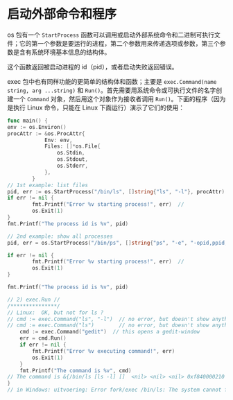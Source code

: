 # 启动外部命令和程序

os 包有一个 `StartProcess` 函数可以调用或启动外部系统命令和二进制可执行文件；它的第一个参数是要运行的进程，第二个参数用来传递选项或参数，第三个参数是含有系统环境基本信息的结构体。

这个函数返回被启动进程的 id（pid），或者启动失败返回错误。

exec 包中也有同样功能的更简单的结构体和函数；主要是 `exec.Command(name string, arg ...string)` 和 `Run()`。首先需要用系统命令或可执行文件的名字创建一个 `Command` 对象，然后用这个对象作为接收者调用 `Run()`。下面的程序（因为是执行 Linux 命令，只能在 Linux 下面运行）演示了它们的使用：

```go
func main() {
env := os.Environ()
procAttr := &os.ProcAttr{
			Env: env,
			Files: []*os.File{
				os.Stdin,
				os.Stdout,
				os.Stderr,
			},
		}
// 1st example: list files
pid, err := os.StartProcess("/bin/ls", []string{"ls", "-l"}, procAttr)  
if err != nil {
		fmt.Printf("Error %v starting process!", err)  //
		os.Exit(1)
}
fmt.Printf("The process id is %v", pid)
```

```go
// 2nd example: show all processes
pid, err = os.StartProcess("/bin/ps", []string{"ps", "-e", "-opid,ppid,comm"}, procAttr)  

if err != nil {
		fmt.Printf("Error %v starting process!", err)  //
		os.Exit(1)
}

fmt.Printf("The process id is %v", pid)
```

```go
// 2) exec.Run //
/***************/
// Linux:  OK, but not for ls ?
// cmd := exec.Command("ls", "-l")  // no error, but doesn't show anything ?
// cmd := exec.Command("ls")  		// no error, but doesn't show anything ?
	cmd := exec.Command("gedit")  // this opens a gedit-window
	err = cmd.Run()
	if err != nil {
		fmt.Printf("Error %v executing command!", err)
		os.Exit(1)
	}
	fmt.Printf("The command is %v", cmd)
// The command is &{/bin/ls [ls -l] []  <nil> <nil> <nil> 0xf840000210 <nil> true [0xf84000ea50 0xf84000e9f0 0xf84000e9c0] [0xf84000ea50 0xf84000e9f0 0xf84000e9c0] [] [] 0xf8400128c0}
}
// in Windows: uitvoering: Error fork/exec /bin/ls: The system cannot find the path specified. starting process!
```

